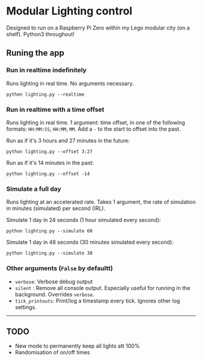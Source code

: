 # Modular Lighting control

Designed to run on a Raspberry Pi Zero within my Lego modular city (on a shelf). Python3 throughout!

## Runing the app

### Run in realtime indefinitely

Runs lighting in real time.
No arguments necessary.

```python lighting.py --realtime```

### Run in realtime with a time offset

Runs lighting in real time.
1 argument: time offset, in one of the following formats: `HH:MM:SS`, `HH:MM`, `MM`. Add a `-` to the start to offset into the past.

Run as if it's 3 hours and 27 minutes in the future:

```python lighting.py --offset 3:27```

Run as if it's 14 minutes in the past:

```python lighting.py --offset -14```

### Simulate a full day

Runs lighting at an accelerated rate. Takes 1 argument, the rate of simulation in minutes (simulated) per second (IRL). 

Simulate 1 day in 24 seconds (1 hour simulated every second):

```python lighting.py --simulate 60```

Simulate 1 day in 48 seconds (30 minutes simulated every second):

```python lighting.py --simulate 30```

### Other arguments (`False` by defaultt)

- `verbose`: Verbose debug output
- `silent` : Remove all console output. Especially useful for running in the background. Overrides `verbose`.
- `tick_printouts`: Print/log a timestamp every tick. Ignores other log settings.

---

## TODO

- New mode to permanently keep all lights att 100%
- Randomisation of on/off times